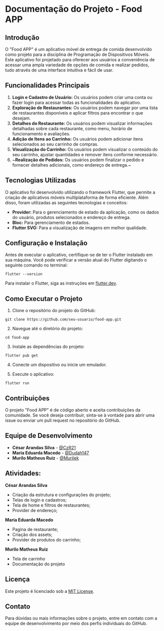 # Documentação do Projeto - Food APP

## Introdução
O "Food APP" é um aplicativo móvel de entrega de comida desenvolvido como projeto para a disciplina de Programação de Dispositivos Móveis. Este aplicativo foi projetado para oferecer aos usuários a conveniência de acessar uma ampla variedade de opções de comida e realizar pedidos, tudo através de uma interface intuitiva e fácil de usar.

## Funcionalidades Principais
1. **Login e Cadastro de Usuário:** Os usuários podem criar uma conta ou fazer login para acessar todas as funcionalidades do aplicativo.
2. **Exploração de Restaurantes:** Os usuários podem navegar por uma lista de restaurantes disponíveis e aplicar filtros para encontrar o que desejam.
3. **Detalhes do Restaurante:** Os usuários podem visualizar informações detalhadas sobre cada restaurante, como menu, horário de funcionamento e avaliações.
4. **Adição de Itens ao Carrinho:** Os usuários podem adicionar itens selecionados ao seu carrinho de compras.
5. **Visualização do Carrinho:** Os usuários podem visualizar o conteúdo do seu carrinho, ajustar quantidades e remover itens conforme necessário.
6. ~**Realização de Pedidos:** Os usuários podem finalizar o pedido e fornecer detalhes adicionais, como endereço de entrega.~

## Tecnologias Utilizadas
O aplicativo foi desenvolvido utilizando o framework Flutter, que permite a criação de aplicativos móveis multiplataforma de forma eficiente. Além disso, foram utilizadas as seguintes tecnologias e conceitos:

- **Provider:** Para o gerenciamento de estado da aplicação, como os dados do usuário, produtos selecionados e endereço de entrega.
- **Bloc:** Para gerenciamento de estados.
- **Flutter SVG:** Para a visualização de imagens em melhor qualidade.

## Configuração e Instalação
Antes de executar o aplicativo, certifique-se de ter o Flutter instalado em sua máquina. Você pode verificar a versão atual do Flutter digitando o seguinte comando no terminal:

`flutter --version`

Para instalar o Flutter, siga as instruções em [flutter.dev](https://flutter.dev/docs/get-started/install).

## Como Executar o Projeto
1. Clone o repositório do projeto do GitHub:

`git clone https://github.com/seu-usuario/food-app.git`

2. Navegue até o diretório do projeto:

`cd food-app`

3. Instale as dependências do projeto:

`flutter pub get`

4. Conecte um dispositivo ou inicie um emulador.

5. Execute o aplicativo:

`flutter run`


## Contribuições
O projeto "Food APP" é de código aberto e aceita contribuições da comunidade. Se você deseja contribuir, sinta-se à vontade para abrir uma issue ou enviar um pull request no repositório do GitHub.

## Equipe de Desenvolvimento
- **César Arandas Silva** - [@CzR21](https://github.com/CzR21)
- **Maria Eduarda Macedo** - [@Dudah147](https://github.com/Dudah147)
- **Murilo Matheus Ruiz** - [@Murilek](https://github.com/Murilek)

## Atividades:
**César Arandas Silva**  
* Criação da estrutura e configurações do projeto;  
* Telas de login e cadastros;
* Tela de home e filtros de restaurantes;
* Provider de endereço;

**Maria Eduarda Macedo**   
* Pagina de restaurante;
* Criação dos assets;
* Provider de produtos do carrinho;
    
**Murilo Matheus Ruiz** 
* Tela de carrinho
* Documentação do projeto

## Licença
Este projeto é licenciado sob a [MIT License](https://opensource.org/licenses/MIT).

## Contato
Para dúvidas ou mais informações sobre o projeto, entre em contato com a equipe de desenvolvimento por meio dos perfis individuais do GitHub.
